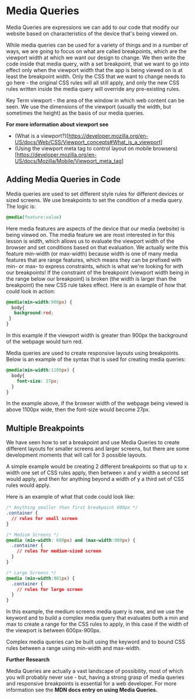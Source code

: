 # Media Queries

Media Queries are expressions we can add to our code that modify our website based on characteristics of the device that's being viewed on. 

While media queries can be used for a variety of things and in a number of ways, we are going to focus on what are called breakpoints, which are the viewport width at which we want our design to change. We then write the code inside that media query, with a set breakpoint, that we want to go into effect only when the viewport width that the app is being viewed on is at least the breakpoint width. Only the CSS that we want to change needs to go here - the original CSS rules will all still apply, and only the new CSS rules written inside the media query will override any pre-existing rules.

Key Term
viewport - the area of the window in which web content can be seen. We use the dimensions of the viewport (usually the width, but sometimes the height) as the basis of our media queries.

**For more information about viewport see**

- (What is a viewport?)[https://developer.mozilla.org/en-US/docs/Web/CSS/Viewport_concepts#What_is_a_viewport]
- (Using the viewport meta tag to control layout on mobile browsers)[https://developer.mozilla.org/en-US/docs/Mozilla/Mobile/Viewport_meta_tag]

## Adding Media Queries in Code

Media queries are used to set different style rules for different devices or sized screens. We use breakpoints to set the condition of a media query. The logic is:

```css
@media(feature:value)
```

Here media features are aspects of the device that our media (website) is being viewed on. The media feature we are most interested in for this lesson is width, which allows us to evaluate the viewport width of the browser and set conditions based on that evaluation. We actually write this feature min-width (or max-width) because width is one of many media features that are range features, which means they can be prefixed with min- or max- to express constraints, which is what we're looking for with our breakpoints! If the constraint of the breakpoint (viewport width being in the range below our breakpoint) is broken (the width is larger than the breakpoint) the new CSS rule takes effect. Here is an example of how that could look in action:

```css
@media(min-width:900px) {
  body{
   background:red;
 }
}
```

In this example if the viewport width is greater than 900px the background of the webpage would turn red.

Media queries are used to create responsive layouts using breakpoints. Below is an example of the syntax that is used for creating media queries:

```css
@media(min-width:1100px) {
  body{
    font-size: 27px;
  }
}
```

In the example above, if the browser width of the webpage being viewed is above 1100px wide, then the font-size would become 27px.

## Multiple Breakpoints

We have seen how to set a breakpoint and use Media Queries to create different layouts for smaller screens and larger screens, but there are some development moments that will call for 3 possible layouts.


A simple example would be creating 2 different breakpoints so that up to x width one set of CSS rules apply, then between x and y width a second set would apply, and then for anything beyond a width of y a third set of CSS rules would apply.


Here is an example of what that code could look like:

```css
/* Anything smaller than first breakpoint 600px */
.container {
  // rules for small screen
}

/* Medium Screens */
@media (min-width: 600px) and (max-width:900px) {
  .container {
    // rules for medium-sized screen
  }
}

/* Large Screens */
@media (min-width:901px) {
  .container {
    // rules for large screen
  }
}
```

In this example, the medium screens media query is new, and we use the keyword and to build a complex media query that evaluates both a min and max to create a range for the CSS rules to apply, in this case if the width of the viewport is between 600px-900px.

Complex media queries can be built using the keyword and to bound CSS rules between a range using min-width and max-width.

**Further Research**

Media Queries are actually a vast landscape of possibility, most of which you will probably never use - but, having a strong grasp of media queries and responsive breakpoints is essential for a web developer. For more information see the **MDN docs entry on using Media Queries.**